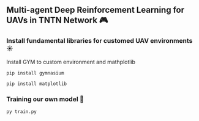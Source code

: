 ## Multi-agent Deep Reinforcement Learning for UAVs in TNTN Network 🎮
### Install fundamental libraries for customed UAV environments ☀️
Install GYM to custom environment and mathplotlib
~~~
pip install gymnasium 
~~~
~~~
pip install matplotlib
~~~
### Training our own model 🤖
~~~
py train.py 
~~~

